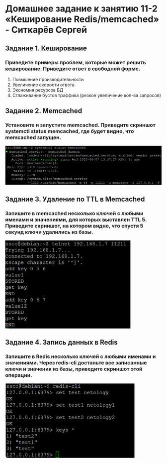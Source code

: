 # Домашнее задание к занятию 11-2 «Кеширование Redis/memcached» - Ситкарёв Сергей

## Задание 1. Кеширование

### Приведите примеры проблем, которые может решить кеширование. Приведите ответ в свободной форме.

1) Повышение производительности
2) Увеличение скорости ответа
3) Экономия ресурсов БД
4) Сглаживание бустов траффика (резкое увеличение кол-ва запросов)

## Задание 2. Memcached

### Установите и запустите memcached. Приведите скриншот systemctl status memcached, где будет видно, что memcached запущен.

![Скриншот 2](https://github.com/SSitkarev/11-2/blob/main/img/2.jpg)

## Задание 3. Удаление по TTL в Memcached

### Запишите в memcached несколько ключей с любыми именами и значениями, для которых выставлен TTL 5. Приведите скриншот, на котором видно, что спустя 5 секунд ключи удалились из базы.

![Скриншот 3](https://github.com/SSitkarev/11-2/blob/main/img/3.jpg)

## Задание 4. Запись данных в Redis

### Запишите в Redis несколько ключей с любыми именами и значениями. Через redis-cli достаньте все записанные ключи и значения из базы, приведите скриншот этой операции.

![Скриншот 4](https://github.com/SSitkarev/11-2/blob/main/img/4.jpg)